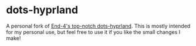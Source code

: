 # dots-hyprland

A personal fork of [End-4's top-notch dots-hyprland](https://github.com/end-4/dots-hyprland). This is mostly intended for my personal use, but feel free to use it if you like the small changes I make!
